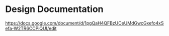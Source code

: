 # Design Documentation
https://docs.google.com/document/d/1pgQaH4QFBzUCeUMdGwcGxefo4xSefa-W2TR6CCPiQUI/edit
